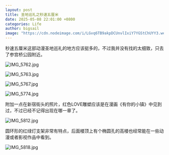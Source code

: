 ```yaml
---
layout: post
title: 圣地巡礼之秒速五厘米
date: 2025-05-08 22:01:00 +0800
categories: Life
author: bigsail
image: "https://cdn.nodeimage.com/i/LGvq6TB9akpDCUnvlIxiY7YGStChUYY3.webp"
---
```

秒速五厘米这部动漫圣地巡礼的地方应该挺多的，不过我并没有找的太细致，只去了参宫桥公园附近。

![IMG_5762.jpg](https://img.warn.im/v2/rPSTb72.jpeg)

![IMG_5763.jpg](https://img.warn.im/v2/t2sHWgV.jpeg)

![IMG_5767.jpg](https://img.warn.im/v2/KY1Z8oW.jpeg)

![IMG_5774.jpg](https://img.warn.im/v2/AarKPBG.jpeg)

附加一点在新宿街头的照片，红色LOVE雕塑应该是在漫画《有你的小镇》中见到过，不过已经不记得出现在哪一章了。

![IMG_5812.jpg](https://img.warn.im/v2/fUYkn0q.jpeg)

圆环形的红绿灯支架非常有特点，后面楼顶上有个椭圆孔的高楼也经常能在一些动漫或者影视作品中看到。

![IMG_5818.jpg](https://img.warn.im/v2/XwJOReM.jpeg)
